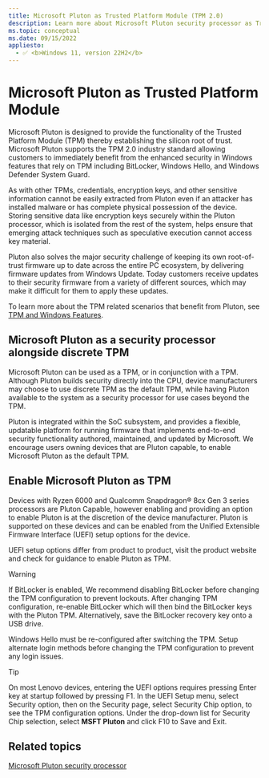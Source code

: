 ```yaml
---
title: Microsoft Pluton as Trusted Platform Module (TPM 2.0)
description: Learn more about Microsoft Pluton security processor as Trusted Platform Module (TPM 2.0)
ms.topic: conceptual
ms.date: 09/15/2022
appliesto: 
  - ✅ <b>Windows 11, version 22H2</b>
---
```


# Microsoft Pluton as Trusted Platform Module

Microsoft Pluton is designed to provide the functionality of the Trusted Platform Module (TPM) thereby establishing the silicon root of trust. Microsoft Pluton supports the TPM 2.0 industry standard allowing customers to immediately benefit from the enhanced security in Windows features that rely on TPM including BitLocker, Windows Hello, and Windows Defender System Guard.

As with other TPMs, credentials, encryption keys, and other sensitive information cannot be easily extracted from Pluton even if an attacker has installed malware or has complete physical possession of the device. Storing sensitive data like encryption keys securely within the Pluton processor, which is isolated from the rest of the system, helps ensure that emerging attack techniques such as speculative execution cannot access key material.

Pluton also solves the major security challenge of keeping its own root-of-trust firmware up to date across the entire PC ecosystem, by delivering firmware updates from Windows Update. Today customers receive updates to their security firmware from a variety of different sources, which may make it difficult for them to apply these updates.

To learn more about the TPM related scenarios that benefit from Pluton, see [TPM and Windows Features](/windows/security/information-protection/tpm/tpm-recommendations#tpm-and-windows-features).

## Microsoft Pluton as a security processor alongside discrete TPM

Microsoft Pluton can be used as a TPM, or in conjunction with a TPM. Although Pluton builds security directly into the CPU, device manufacturers may choose to use discrete TPM as the default TPM, while having Pluton available to the system as a security processor for use cases beyond the TPM.

Pluton is integrated within the SoC subsystem, and provides a flexible, updatable platform for running firmware that implements end-to-end security functionality authored, maintained, and updated by Microsoft. We encourage users owning devices that are Pluton capable, to enable Microsoft Pluton as the default TPM.

## Enable Microsoft Pluton as TPM

Devices with Ryzen 6000 and Qualcomm Snapdragon&reg; 8cx Gen 3 series processors are Pluton Capable, however enabling and providing an option to enable Pluton is at the discretion of the device manufacturer. Pluton is supported on these devices and can be enabled from the Unified Extensible Firmware Interface (UEFI) setup options for the device.

UEFI setup options differ from product to product, visit the product website and check for guidance to enable Pluton as TPM.

> [!WARNING]
> If BitLocker is enabled, We recommend disabling BitLocker before changing the TPM configuration to prevent lockouts. After changing TPM configuration, re-enable BitLocker which will then bind the BitLocker keys with the Pluton TPM. Alternatively, save the BitLocker recovery key onto a USB drive.
>
> Windows Hello must be re-configured after switching the TPM. Setup alternate login methods before changing the TPM configuration to prevent any login issues.

> [!TIP]
> On most Lenovo devices, entering the UEFI options requires pressing Enter key at startup followed by pressing F1. In the UEFI Setup menu, select Security option, then on the Security page, select Security Chip option, to see the TPM configuration options. Under the drop-down list for Security Chip selection, select **MSFT Pluton** and click F10 to Save and Exit.

## Related topics

[Microsoft Pluton security processor](/windows/security/information-protection/pluton/microsoft-pluton-security-processor)
